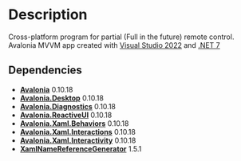 # Description
Cross-platform program for partial (Full in the future) remote control.
Avalonia MVVM app created with [Visual Studio 2022](https://visualstudio.microsoft.com/ru/vs/) and [.NET 7](https://dotnet.microsoft.com/en-us/download/dotnet/7.0)

## Dependencies
- **[Avalonia](https://www.nuget.org/packages/Avalonia/)** 0.10.18
- **[Avalonia.Desktop](https://www.nuget.org/packages/Avalonia.Desktop/)** 0.10.18
- **[Avalonia.Diagnostics](https://www.nuget.org/packages/Avalonia.Diagnostics)** 0.10.18
- **[Avalonia.ReactiveUI](https://www.nuget.org/packages/Avalonia.ReactiveUI/)** 0.10.18
- **[Avalonia.Xaml.Behaviors](https://www.nuget.org/packages/Avalonia.Xaml.Behaviors/)** 0.10.18
- **[Avalonia.Xaml.Interactions](https://www.nuget.org/packages/Avalonia.Xaml.Interactions/)** 0.10.18
- **[Avalonia.Xaml.Interactivity](https://www.nuget.org/packages/Avalonia.Xaml.Interactivity/)** 0.10.18
- **[XamlNameReferenceGenerator](https://www.nuget.org/packages/XamlNameReferenceGenerator)** 1.5.1
